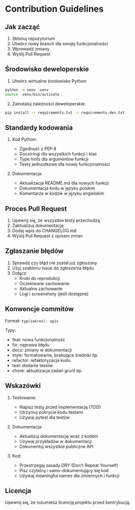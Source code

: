 # Contribution Guidelines

## Jak zacząć

1. Sklonuj repozytorium
2. Utwórz nowy branch dla swojej funkcjonalności
3. Wprowadź zmiany
4. Wyślij Pull Request

## Środowisko deweloperskie

1. Utwórz wirtualne środowisko Python:
```bash
python -m venv .venv
source .venv/bin/activate
```

2. Zainstaluj zależności deweloperskie:
```bash
pip install -r requirements.txt -r requirements-dev.txt
```

## Standardy kodowania

1. Kod Python:
   - Zgodność z PEP 8
   - Docstringi dla wszystkich funkcji i klas
   - Type hints dla argumentów funkcji
   - Testy jednostkowe dla nowej funkcjonalności

2. Dokumentacja:
   - Aktualizacja README.md dla nowych funkcji
   - Dokumentacja kodu w języku polskim
   - Komentarze w kodzie w języku angielskim

## Proces Pull Request

1. Upewnij się, że wszystkie testy przechodzą
2. Zaktualizuj dokumentację
3. Dodaj wpis do CHANGELOG.md
4. Wyślij Pull Request z opisem zmian

## Zgłaszanie błędów

1. Sprawdź czy błąd nie został już zgłoszony
2. Użyj szablonu Issue do zgłoszenia błędu
3. Dołącz:
   - Kroki do reprodukcji
   - Oczekiwane zachowanie
   - Aktualne zachowanie
   - Logi i screenshoty (jeśli dostępne)

## Konwencje commitów

Format: `typ(zakres): opis`

Typy:
- feat: nowa funkcjonalność
- fix: naprawa błędu
- docs: zmiany w dokumentacji
- style: formatowanie, brakujące średniki itp.
- refactor: refaktoryzacja kodu
- test: dodanie testów
- chore: aktualizacja zadań grunt itp.

## Wskazówki

1. Testowanie:
   - Napisz testy przed implementacją (TDD)
   - Utrzymuj pokrycie kodu testami
   - Używaj pytest dla testów

2. Dokumentacja:
   - Aktualizuj dokumentację wraz z kodem
   - Używaj przykładów w dokumentacji
   - Dokumentuj wszystkie publiczne API

3. Kod:
   - Przestrzegaj zasady DRY (Don't Repeat Yourself)
   - Pisz czytelny i samo-dokumentujący się kod
   - Używaj meaningful names dla zmiennych i funkcji

## Licencja

Upewnij się, że rozumiesz licencję projektu przed kontrybucją.
